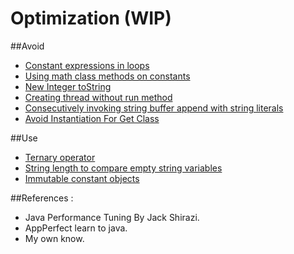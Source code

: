 Optimization (WIP)
============

##Avoid

* [Constant expressions in loops](https://github.com/vicboma1/optimization/blob/master/avoid/ConstantExpressionsInLoops.md)
* [Using math class methods on constants](https://github.com/vicboma1/optimization/blob/master/avoid/UsingMathClassMethodsOnConstants.md)
* [New Integer toString](https://github.com/vicboma1/optimization/blob/master/avoid/NewIntegerToString.md)
* [Creating thread without run method](https://github.com/vicboma1/optimization/blob/master/avoid/CreatingThreadWithoutRunMethod.md)
* [Consecutively invoking string buffer append with string literals](https://github.com/vicboma1/optimization/blob/master/avoid/ConsecutivelyInvokingStringBufferAappendWithStringLiterals.md)
* [Avoid Instantiation For Get Class](https://github.com/vicboma1/optimization/blob/master/avoid/AvoidInstantiationForGetClass.md)

##Use
* [Ternary operator](https://github.com/vicboma1/optimization/blob/master/use/TernaryOperator.md)
* [String length to compare empty string variables](https://github.com/vicboma1/optimization/blob/master/use/StringLengthToCompareEmptyStringVariables.md)
* [Immutable constant objects](https://github.com/vicboma1/optimization/blob/master/use/ImmutableConstantObjects.md)


##References : 

* Java Performance Tuning By Jack Shirazi.
* AppPerfect learn to java.
* My own know.
